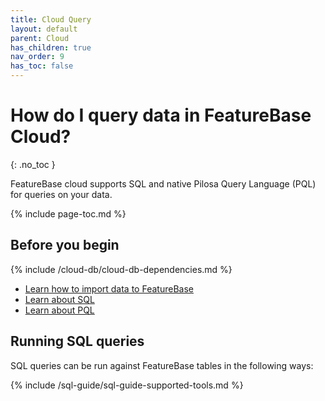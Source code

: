 ```yaml
---
title: Cloud Query
layout: default
parent: Cloud
has_children: true
nav_order: 9
has_toc: false
---
```


# How do I query data in FeatureBase Cloud?
{: .no_toc }

FeatureBase cloud supports SQL and native Pilosa Query Language (PQL) for queries on your data.

{% include page-toc.md %}

## Before you begin

{% include /cloud-db/cloud-db-dependencies.md %}
* [Learn how to import data to FeatureBase](/docs/cloud/cloud-ingest/cloud-ingest-manage)
* [Learn about SQL](/docs/sql-guide/sql-guide-home)
* [Learn about PQL](/docs/pql-guide/pql-home)

## Running SQL queries

SQL queries can be run against FeatureBase tables in the following ways:

{% include /sql-guide/sql-guide-supported-tools.md %}
